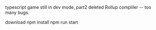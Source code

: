 typescript game still in dev mode, part2 deleted Rollup compliler -- too many bugs.

download
npm install
npm run start